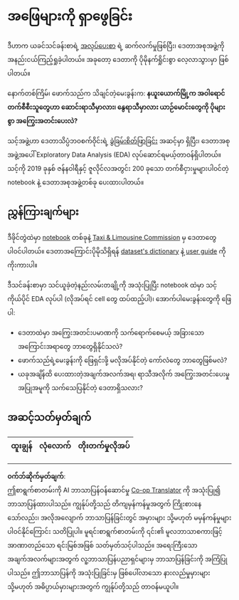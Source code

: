 <!--
CO_OP_TRANSLATOR_METADATA:
{
  "original_hash": "fcc7547171f4530f159676dd73ed772e",
  "translation_date": "2025-08-30T18:25:42+00:00",
  "source_file": "4-Data-Science-Lifecycle/15-analyzing/assignment.md",
  "language_code": "my"
}
-->
# အဖြေများကို ရှာဖွေခြင်း

ဒီဟာက ယခင်သင်ခန်းစာရဲ့ [အလုပ်ပေးစာ](../14-Introduction/assignment.md) ရဲ့ ဆက်လက်မှုဖြစ်ပြီး၊ ဒေတာအစုအဖွဲ့ကို အနည်းငယ်ကြည့်ရှုခဲ့ပါတယ်။ အခုတော့ ဒေတာကို ပိုမိုနက်ရှိုင်းစွာ လေ့လာသွားမှာ ဖြစ်ပါတယ်။

နောက်တစ်ကြိမ်၊ ဖောက်သည်က သိချင်တဲ့မေးခွန်းက: **နယူးယောက်မြို့က အဝါရောင်တက်စီစီးသူတွေဟာ ဆောင်းရာသီမှာလား၊ နွေရာသီမှာလား ယာဉ်မောင်းတွေကို ပိုများစွာ အကြွေးအတင်းပေးလဲ?**

သင့်အဖွဲ့ဟာ ဒေတာသိပ္ပံဘဝစက်ဝိုင်းရဲ့ [ခွဲခြမ်းစိတ်ဖြာခြင်း](README.md) အဆင့်မှာ ရှိပြီး၊ ဒေတာအစုအဖွဲ့အပေါ် Exploratory Data Analysis (EDA) လုပ်ဆောင်ရမယ့်တာဝန်ရှိပါတယ်။ သင့်ကို 2019 ခုနှစ် ဇန်နဝါရီနှင့် ဇူလိုင်လအတွင်း 200 ခုသော တက်စီငှားမှုများပါဝင်တဲ့ notebook နဲ့ ဒေတာအစုအဖွဲ့တစ်ခု ပေးထားပါတယ်။

## ညွှန်ကြားချက်များ

ဒီဖိုင်တွဲထဲမှာ [notebook](assignment.ipynb) တစ်ခုနဲ့ [Taxi & Limousine Commission](https://docs.microsoft.com/en-us/azure/open-datasets/dataset-taxi-yellow?tabs=azureml-opendatasets) မှ ဒေတာတွေ ပါဝင်ပါတယ်။ ဒေတာအကြောင်းပိုမိုသိရှိရန် [dataset's dictionary](https://www1.nyc.gov/assets/tlc/downloads/pdf/data_dictionary_trip_records_yellow.pdf) နဲ့ [user guide](https://www1.nyc.gov/assets/tlc/downloads/pdf/trip_record_user_guide.pdf) ကို ကိုးကားပါ။

ဒီသင်ခန်းစာမှာ သင်ယူခဲ့တဲ့နည်းလမ်းတချို့ကို အသုံးပြုပြီး notebook ထဲမှာ သင့်ကိုယ်ပိုင် EDA လုပ်ပါ (လိုအပ်ရင် cell တွေ ထပ်ထည့်ပါ)၊ အောက်ပါမေးခွန်းတွေကို ဖြေပါ:

- ဒေတာထဲမှာ အကြွေးအတင်းပမာဏကို သက်ရောက်စေမယ့် အခြားသော အကြောင်းအရာတွေ ဘာတွေရှိနိုင်သလဲ?
- ဖောက်သည်ရဲ့မေးခွန်းကို ဖြေရှင်းဖို့ မလိုအပ်နိုင်တဲ့ ကော်လံတွေ ဘာတွေဖြစ်မလဲ?
- ယခုအချိန်ထိ ပေးထားတဲ့အချက်အလက်အရ၊ ရာသီအလိုက် အကြွေးအတင်းပေးမှုအပြုအမူကို သက်သေပြနိုင်တဲ့ ဒေတာရှိသလား?

## အဆင့်သတ်မှတ်ချက်

ထူးချွန် | လုံလောက် | တိုးတက်မှုလိုအပ်
--- | --- | ---

---

**ဝက်ဘ်ဆိုက်မှတ်ချက်**:  
ဤစာရွက်စာတမ်းကို AI ဘာသာပြန်ဝန်ဆောင်မှု [Co-op Translator](https://github.com/Azure/co-op-translator) ကို အသုံးပြု၍ ဘာသာပြန်ထားပါသည်။ ကျွန်ုပ်တို့သည် တိကျမှန်ကန်မှုအတွက် ကြိုးစားနေသော်လည်း၊ အလိုအလျောက် ဘာသာပြန်ခြင်းတွင် အမှားများ သို့မဟုတ် မမှန်ကန်မှုများ ပါဝင်နိုင်ကြောင်း သတိပြုပါ။ မူရင်းစာရွက်စာတမ်းကို ၎င်း၏ မူလဘာသာစကားဖြင့် အာဏာတည်သော ရင်းမြစ်အဖြစ် သတ်မှတ်သင့်ပါသည်။ အရေးကြီးသော အချက်အလက်များအတွက် လူ့ဘာသာပြန်ပညာရှင်များမှ ဘာသာပြန်ခြင်းကို အကြံပြုပါသည်။ ဤဘာသာပြန်ကို အသုံးပြုခြင်းမှ ဖြစ်ပေါ်လာသော နားလည်မှုမှားများ သို့မဟုတ် အဓိပ္ပာယ်မှားများအတွက် ကျွန်ုပ်တို့သည် တာဝန်မယူပါ။